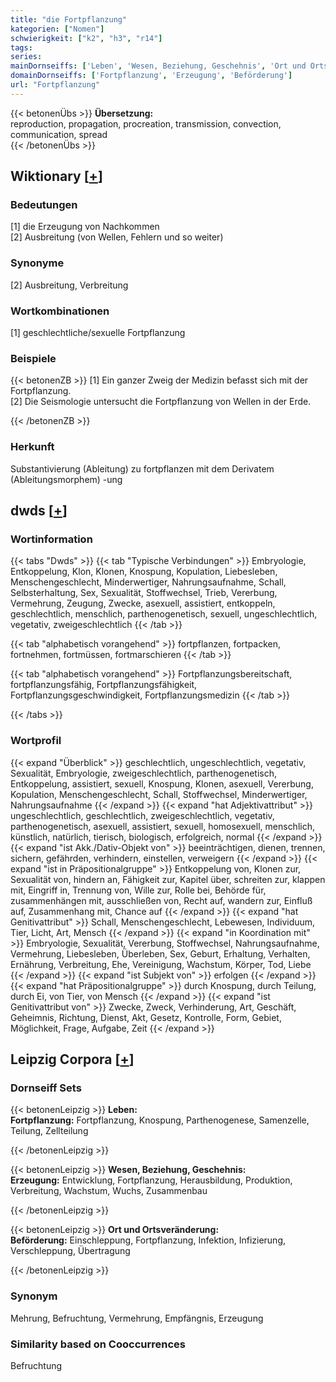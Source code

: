 ```yaml
---
title: "die Fortpflanzung"
kategorien: ["Nomen"]
schwierigkeit: ["k2", "h3", "r14"]
tags:
series:
mainDornseiffs: ['Leben', 'Wesen, Beziehung, Geschehnis', 'Ort und Ortsveränderung']
domainDornseiffs: ['Fortpflanzung', 'Erzeugung', 'Beförderung']
url: "Fortpflanzung"
---
```


{{< betonenÜbs >}}
**Übersetzung:**  
reproduction, propagation, procreation, transmission, convection, communication, spread  
{{< /betonenÜbs >}}

## Wiktionary [[+](https://de.wiktionary.org/wiki/Fortpflanzung)]

### Bedeutungen
[1] die Erzeugung von Nachkommen  
[2] Ausbreitung (von Wellen, Fehlern und so weiter)  

### Synonyme
[2] Ausbreitung, Verbreitung  

### Wortkombinationen
[1] geschlechtliche/sexuelle Fortpflanzung  

### Beispiele
{{< betonenZB >}}
[1] Ein ganzer Zweig der Medizin befasst sich mit der Fortpflanzung.  
[2] Die Seismologie untersucht die Fortpflanzung von Wellen in der Erde.  

{{< /betonenZB >}}
### Herkunft
Substantivierung (Ableitung) zu fortpflanzen mit dem Derivatem (Ableitungsmorphem) -ung  



## dwds [[+](https://www.dwds.de/wb/Fortpflanzung)]

### Wortinformation
{{< tabs "Dwds" >}}
{{< tab "Typische Verbindungen" >}}
Embryologie, Entkoppelung, Klon, Klonen, Knospung, Kopulation, Liebesleben, Menschengeschlecht, Minderwertiger, Nahrungsaufnahme, Schall, Selbsterhaltung, Sex, Sexualität, Stoffwechsel, Trieb, Vererbung, Vermehrung, Zeugung, Zwecke, asexuell, assistiert, entkoppeln, geschlechtlich, menschlich, parthenogenetisch, sexuell, ungeschlechtlich, vegetativ, zweigeschlechtlich
{{< /tab >}}

{{< tab "alphabetisch vorangehend" >}}
fortpflanzen, fortpacken, fortnehmen, fortmüssen, fortmarschieren
{{< /tab >}}

{{< tab "alphabetisch vorangehend" >}}
Fortpflanzungsbereitschaft, fortpflanzungsfähig, Fortpflanzungsfähigkeit, Fortpflanzungsgeschwindigkeit, Fortpflanzungsmedizin
{{< /tab >}}

{{< /tabs >}}

### Wortprofil
{{< expand "Überblick" >}} geschlechtlich, ungeschlechtlich, vegetativ, Sexualität, Embryologie, zweigeschlechtlich, parthenogenetisch, Entkoppelung, assistiert, sexuell, Knospung, Klonen, asexuell, Vererbung, Kopulation, Menschengeschlecht, Schall, Stoffwechsel, Minderwertiger, Nahrungsaufnahme {{< /expand >}}
{{< expand "hat Adjektivattribut" >}} ungeschlechtlich, geschlechtlich, zweigeschlechtlich, vegetativ, parthenogenetisch, asexuell, assistiert, sexuell, homosexuell, menschlich, künstlich, natürlich, tierisch, biologisch, erfolgreich, normal {{< /expand >}}
{{< expand "ist Akk./Dativ-Objekt von" >}} beeinträchtigen, dienen, trennen, sichern, gefährden, verhindern, einstellen, verweigern {{< /expand >}}
{{< expand "ist in Präpositionalgruppe" >}} Entkoppelung von, Klonen zur, Sexualität von, hindern an, Fähigkeit zur, Kapitel über, schreiten zur, klappen mit, Eingriff in, Trennung von, Wille zur, Rolle bei, Behörde für, zusammenhängen mit, ausschließen von, Recht auf, wandern zur, Einfluß auf, Zusammenhang mit, Chance auf {{< /expand >}}
{{< expand "hat Genitivattribut" >}} Schall, Menschengeschlecht, Lebewesen, Individuum, Tier, Licht, Art, Mensch {{< /expand >}}
{{< expand "in Koordination mit" >}} Embryologie, Sexualität, Vererbung, Stoffwechsel, Nahrungsaufnahme, Vermehrung, Liebesleben, Überleben, Sex, Geburt, Erhaltung, Verhalten, Ernährung, Verbreitung, Ehe, Vereinigung, Wachstum, Körper, Tod, Liebe {{< /expand >}}
{{< expand "ist Subjekt von" >}} erfolgen {{< /expand >}}
{{< expand "hat Präpositionalgruppe" >}} durch Knospung, durch Teilung, durch Ei, von Tier, von Mensch {{< /expand >}}
{{< expand "ist Genitivattribut von" >}} Zwecke, Zweck, Verhinderung, Art, Geschäft, Geheimnis, Richtung, Dienst, Akt, Gesetz, Kontrolle, Form, Gebiet, Möglichkeit, Frage, Aufgabe, Zeit {{< /expand >}}

## Leipzig Corpora [[+](https://corpora.uni-leipzig.de/en/res?word=Fortpflanzung&corpusId=deu_newscrawl-public_2018)]

### Dornseiff Sets
{{< betonenLeipzig >}}
**Leben:**  
**Fortpflanzung:** Fortpflanzung, Knospung, Parthenogenese, Samenzelle, Teilung, Zellteilung  

{{< /betonenLeipzig >}}


{{< betonenLeipzig >}}
**Wesen, Beziehung, Geschehnis:**  
**Erzeugung:** Entwicklung, Fortpflanzung, Herausbildung, Produktion, Verbreitung, Wachstum, Wuchs, Zusammenbau  

{{< /betonenLeipzig >}}


{{< betonenLeipzig >}}
**Ort und Ortsveränderung:**  
**Beförderung:** Einschleppung, Fortpflanzung, Infektion, Infizierung, Verschleppung, Übertragung  

{{< /betonenLeipzig >}}

### Synonym
Mehrung, Befruchtung, Vermehrung, Empfängnis, Erzeugung


### Similarity based on Cooccurrences
Befruchtung

